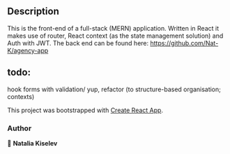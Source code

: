 ## Description 
This is the front-end of a full-stack (MERN) application. Written in React it makes use of router, React context (as the state management solution) and Auth with JWT. The back end can be found here: https://github.com/Nat-K/agency-app

## todo:
hook forms with validation/ yup, refactor (to structure-based organisation; contexts) 

This project was bootstrapped with [Create React App](https://github.com/facebook/create-react-app).

### Author

👤 **Natalia Kiselev**
